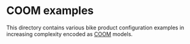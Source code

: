# COOM examples

This directory contains various bike product configuration examples in
increasing complexity encoded as [COOM](https://coom-lang.org) models.
